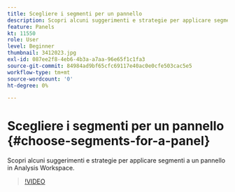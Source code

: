 ```yaml
---
title: Scegliere i segmenti per un pannello
description: Scopri alcuni suggerimenti e strategie per applicare segmenti a un pannello in Analysis Workspace.
feature: Panels
kt: 11550
role: User
level: Beginner
thumbnail: 3412023.jpg
exl-id: 087ee2f8-4eb6-4b3a-a7aa-96e65f1c1fa3
source-git-commit: 84984ad9bf65cfc69117e40ac0e0cfe503cac5e5
workflow-type: tm+mt
source-wordcount: '0'
ht-degree: 0%

---
```


# Scegliere i segmenti per un pannello {#choose-segments-for-a-panel}

Scopri alcuni suggerimenti e strategie per applicare segmenti a un pannello in Analysis Workspace.

>[!VIDEO](https://video.tv.adobe.com/v/3416220/?quality=12&learn=on&captions=ita)
